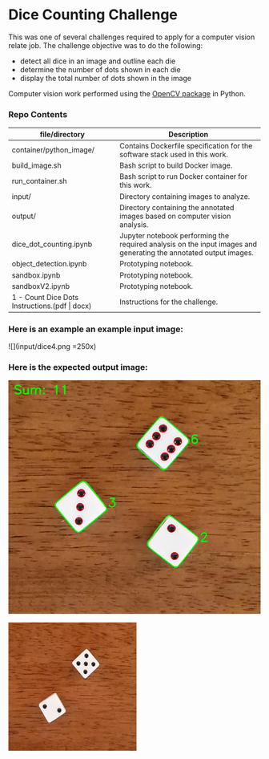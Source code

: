 # Dice Counting Challenge

This was one of several challenges required to apply for a computer vision relate job.  The challenge objective was to do the following:
* detect all dice in an image and outline each die
* determine the number of dots shown in each die
* display the total number of dots shown in the image

Computer vision work performed using the [OpenCV package](https://github.com/skvark/opencv-python) in Python.

### Repo Contents
|file/directory|Description|
|--------------|-----------|
|container/python_image/|Contains Dockerfile specification for the software stack used in this work.|
|build_image.sh|Bash script to build Docker image.|
|run_container.sh|Bash script to run Docker container for this work.|
|input/|Directory containing images to analyze.|
|output/|Directory containing the annotated images based on computer vision analysis.|
|dice_dot_counting.ipynb|Jupyter notebook performing the required analysis on the input images and generating the annotated output images.|
|object_detection.ipynb|Prototyping notebook.|
|sandbox.ipynb|Prototyping notebook.|
|sandboxV2.ipynb|Prototyping notebook.|
|1 - Count Dice Dots Instructions.(pdf &#124; docx)|Instructions for the challenge.|


### Here is an example an example input image:
![](input/dice4.png =250x)

### Here is the expected output image:
![](output/output_dice4.png)

<img src="https://github.com/jimthompson5802/dice_counting/blob/master/input/dice1.png" width="256" height="256" title="Github Logo">